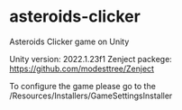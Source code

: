 # asteroids-clicker
Asteroids Clicker game on Unity

Unity version: 2022.1.23f1
Zenject packege: https://github.com/modesttree/Zenject

To configure the game please go to the /Resources/Installers/GameSettingsInstaller

